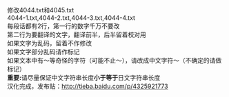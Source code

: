 修改4044.txt和4045.txt<br>
4044-1.txt,4044-2.txt,4044-3.txt,4044-4.txt<br>
每段话都有2行，第一行的数字千万不要改<br>
第二行为要翻译的文字，翻译前半，后半留着校对用<br>
如果文字为乱码，留着不作修改<br>
如果文字部分乱码请作标记<br>
如果文本中有〜等奇怪的字符（可能不止〜），请改成中文字符～（不确定的请做标记）<br>
<b>重要:</b>请尽量保证中文字符串长度<b>小于等于</b>日文字符串长度<br>
汉化完成，发布贴：http://tieba.baidu.com/p/4325921773


